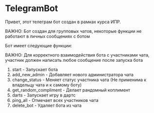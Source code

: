 # TelegramBot
Привет, этот телеграм бот создан в рамках курса ИПР.

ВАЖНО: Бот создан для групповых чатов, некоторые функции не работают в личных сообщениях с ботом

Бот имеет следующие функции:

ВАЖНО: Для корректного взаимодействия бота с участниками чата, участник должен написать любое сообщение после запуска бота

1) start - Запускает бота
2) add_new_admin - Добавляет нового администратора чата
3) change_status - Меняет статус участника чата (Не применима к владельцу чата и к самому боту)
4) get_random_compliment - Делает рандомный коплимент
5) darts - Запускает игру в дартс
6) ping_all - Отмечает всех участников чата
7) delete_bot - Удаляет бота из чата
